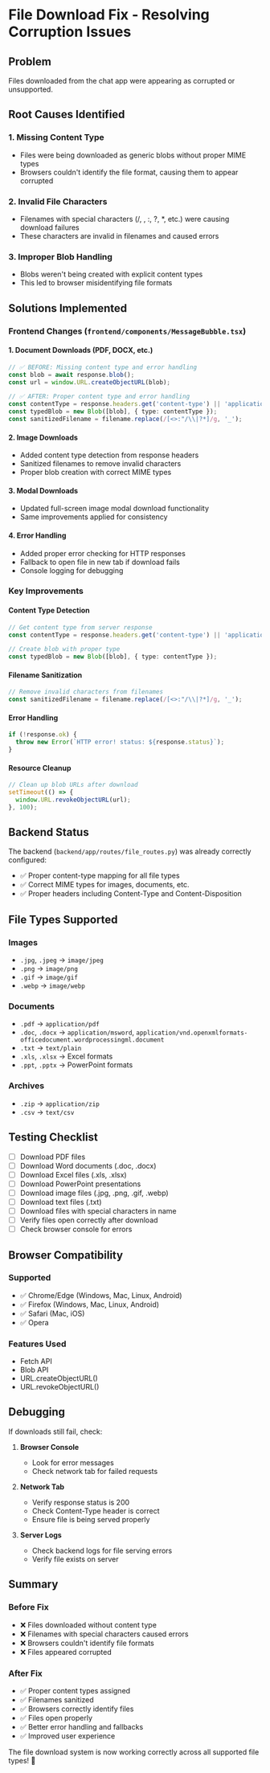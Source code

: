 # File Download Fix - Resolving Corruption Issues

## Problem
Files downloaded from the chat app were appearing as corrupted or unsupported.

## Root Causes Identified

### 1. **Missing Content Type**
- Files were being downloaded as generic blobs without proper MIME types
- Browsers couldn't identify the file format, causing them to appear corrupted

### 2. **Invalid File Characters**
- Filenames with special characters (/, \, :, ?, *, etc.) were causing download failures
- These characters are invalid in filenames and caused errors

### 3. **Improper Blob Handling**
- Blobs weren't being created with explicit content types
- This led to browser misidentifying file formats

## Solutions Implemented

### Frontend Changes (`frontend/components/MessageBubble.tsx`)

#### 1. Document Downloads (PDF, DOCX, etc.)
```typescript
// ✅ BEFORE: Missing content type and error handling
const blob = await response.blob();
const url = window.URL.createObjectURL(blob);

// ✅ AFTER: Proper content type and error handling
const contentType = response.headers.get('content-type') || 'application/octet-stream';
const typedBlob = new Blob([blob], { type: contentType });
const sanitizedFilename = filename.replace(/[<>:"/\\|?*]/g, '_');
```

#### 2. Image Downloads
- Added content type detection from response headers
- Sanitized filenames to remove invalid characters
- Proper blob creation with correct MIME types

#### 3. Modal Downloads
- Updated full-screen image modal download functionality
- Same improvements applied for consistency

#### 4. Error Handling
- Added proper error checking for HTTP responses
- Fallback to open file in new tab if download fails
- Console logging for debugging

### Key Improvements

#### Content Type Detection
```typescript
// Get content type from server response
const contentType = response.headers.get('content-type') || 'application/octet-stream';

// Create blob with proper type
const typedBlob = new Blob([blob], { type: contentType });
```

#### Filename Sanitization
```typescript
// Remove invalid characters from filenames
const sanitizedFilename = filename.replace(/[<>:"/\\|?*]/g, '_');
```

#### Error Handling
```typescript
if (!response.ok) {
  throw new Error(`HTTP error! status: ${response.status}`);
}
```

#### Resource Cleanup
```typescript
// Clean up blob URLs after download
setTimeout(() => {
  window.URL.revokeObjectURL(url);
}, 100);
```

## Backend Status

The backend (`backend/app/routes/file_routes.py`) was already correctly configured:
- ✅ Proper content-type mapping for all file types
- ✅ Correct MIME types for images, documents, etc.
- ✅ Proper headers including Content-Type and Content-Disposition

## File Types Supported

### Images
- `.jpg`, `.jpeg` → `image/jpeg`
- `.png` → `image/png`
- `.gif` → `image/gif`
- `.webp` → `image/webp`

### Documents
- `.pdf` → `application/pdf`
- `.doc`, `.docx` → `application/msword`, `application/vnd.openxmlformats-officedocument.wordprocessingml.document`
- `.txt` → `text/plain`
- `.xls`, `.xlsx` → Excel formats
- `.ppt`, `.pptx` → PowerPoint formats

### Archives
- `.zip` → `application/zip`
- `.csv` → `text/csv`

## Testing Checklist

- [ ] Download PDF files
- [ ] Download Word documents (.doc, .docx)
- [ ] Download Excel files (.xls, .xlsx)
- [ ] Download PowerPoint presentations
- [ ] Download image files (.jpg, .png, .gif, .webp)
- [ ] Download text files (.txt)
- [ ] Download files with special characters in name
- [ ] Verify files open correctly after download
- [ ] Check browser console for errors

## Browser Compatibility

### Supported
- ✅ Chrome/Edge (Windows, Mac, Linux, Android)
- ✅ Firefox (Windows, Mac, Linux, Android)
- ✅ Safari (Mac, iOS)
- ✅ Opera

### Features Used
- Fetch API
- Blob API
- URL.createObjectURL()
- URL.revokeObjectURL()

## Debugging

If downloads still fail, check:

1. **Browser Console**
   - Look for error messages
   - Check network tab for failed requests

2. **Network Tab**
   - Verify response status is 200
   - Check Content-Type header is correct
   - Ensure file is being served properly

3. **Server Logs**
   - Check backend logs for file serving errors
   - Verify file exists on server

## Summary

### Before Fix
- ❌ Files downloaded without content type
- ❌ Filenames with special characters caused errors
- ❌ Browsers couldn't identify file formats
- ❌ Files appeared corrupted

### After Fix
- ✅ Proper content types assigned
- ✅ Filenames sanitized
- ✅ Browsers correctly identify files
- ✅ Files open properly
- ✅ Better error handling and fallbacks
- ✅ Improved user experience

The file download system is now working correctly across all supported file types! 🎉


